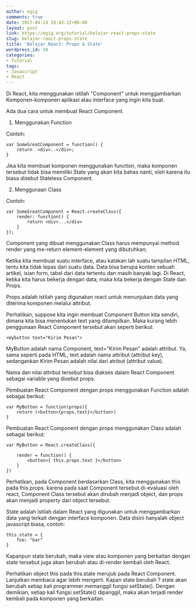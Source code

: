 ```yaml
---
author: egig
comments: true
date: 2017-04-24 18:43:12+00:00
layout: post
link: https://egig.org/tutorial/belajar-react-props-state
slug: belajar-react-props-state
title: 'Belajar React: Props & State'
wordpress_id: 34
categories:
- Tutorial
tags:
- Javascript
- React
---
```


Di React, kita menggunakan istilah "Component" untuk menggambarkan Komponen-komponen aplikasi atau interface yang ingin kita buat.

Ada dua cara untuk membuat React Component.

<!-- more -->

1. Menggunakan Function

Contoh:

    
    
    var SomeGreatComponent = function() {
        return  <div>..</div>;
    }
    



Jika kita membuat komponen menggunakan function, maka komponen tersebut tidak bisa memiliki State yang akan kita bahas nanti, oleh karena itu biasa disebut Stateless Component.

2. Menggunaan Class

Contoh:


    
    
    var SomeGreatComponent = React.createClass({
        render: function() {
            return <div>...</div>
        }
    });
    




Component yang dibuat menggunakan Class harus mempunyai method render yang me-return element-element yang dibutuhkan;

Ketika kita membuat suatu interface, atau katakan lah suatu tampilan HTML, tentu kita tidak lepas dari suatu data. Data bisa berupa konten sebuah artikel, isian form, tabel dari data tertentu dan masih banyak lagi. Di React, ketika kita harus bekerja dengan data, maka kita bekerja dengan State dan Props.

Props adalah istilah yang digunakan react untuk menunjukan data yang diterima komponen melalui attribut.

Perhatikan, suppose kita ingin membuat Component Button kita sendiri, dimana kita bisa menentukan text yang ditampilkan. Maka kurang lebih penggunaan React Component tersebut akan seperti berikut:


    
    
    <mybutton text="Kirim Pesan">
    



MyButton adalah nama Component, text="Kirim Pesan" adalah attribut. Ya, sama seperti pada HTML, text adalah nama attribut (attribut key), sedangankan Kirim Pesan adalah nilai dari atribut (attribut value).

Nama dan nilai attribut tersebut bisa diakses dalam React Component sebagai variable yang disebut props.

Pembuatan React Component dengan props menggunakan Function adalah sebagai berikut:


    
    
    var MyButton = function(props){    
        return (<button>{props.text}</button>)
    }
    



Pembuatan React Component dengan props menggunakan Class adalah sebagai berikut:


    
    
    var MyButton = React.createClass({
    
        render = function() {
            <button>{ this.props.text }</button>
        }
    })
    



Perhatikan, pada Component berdasarkan Class, kita menggunakan this pada this.props. karena pada saat Component tersebut di-evaluasi oleh react, Component Class tersebut akan dirubah menjadi object, dan props akan menjadi property dari object tersebut.


State adalah istilah dalam React yang digunakan untuk menggambarkan data yang terkait dengan interface komponen. Data disini hanyalah object javascript biasa, contoh:


    
    
    this.state = {
        foo: "bar"
    }
    



Kapanpun state berubah, maka view atau komponen yang berkaitan dengan state tersebut juga akan berubah atau di-render kembali oleh React.

Perhatikan object this pada this.state merujuk pada React Component. Lanjutkan membaca agar lebih mengerti.
Kapan state berubah ? state akan berubah setiap kali programmer memanggil fungsi setState(). Dengan demikian, setiap kali fungsi setState() dipanggil, maka akan terjadi render kembali pada komponen yang berkaitan.
